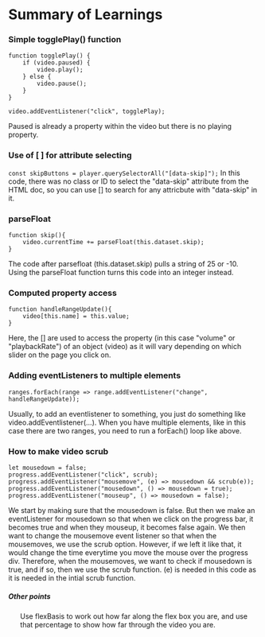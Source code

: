 <h1>Summary of Learnings</h1>

<h3>Simple togglePlay() function</h3>

```
function togglePlay() {
    if (video.paused) {
        video.play();
    } else {
        video.pause();
    }
}

video.addEventListener("click", togglePlay);
```
Paused is already a property within the video but there is no playing property.

<h3>Use of [ ] for attribute selecting</h3>

`const skipButtons = player.querySelectorAll("[data-skip]");`
In this code, there was no class or ID to select the "data-skip" attribute from the HTML doc, so you can use [] to search for any attricbute with "data-skip" in it.

<h3>parseFloat</h3>

```
function skip(){
    video.currentTime += parseFloat(this.dataset.skip);
}
```
The code after parsefloat (this.dataset.skip) pulls a string of 25 or -10. Using the parseFloat function turns this code into an integer instead.

<h3>Computed property access</h3>

```
function handleRangeUpdate(){
    video[this.name] = this.value;
}
```
Here, the [] are used to access the property (in this case "volume" or "playbackRate") of an object (video) as it will vary depending on which slider on the page you click on. 

<h3>Adding eventListeners to multiple elements</h3>

```
ranges.forEach(range => range.addEventListener("change", handleRangeUpdate));
```
Usually, to add an eventlistener to something, you just do something like video.addEventlistener(...). When you have multiple elements, like in this case there are two ranges, you need to run a forEach() loop like above.

<h3>How to make video scrub</h3>

```
let mousedown = false;
progress.addEventListener("click", scrub);
progress.addEventListener("mousemove", (e) => mousedown && scrub(e));
progress.addEventListener("mousedown", () => mousedown = true);
progress.addEventListener("mouseup", () => mousedown = false);
```
We start by making sure that the mousedown is false. But then we make an eventListener for mousedown so that when we click on the progress bar, it becomes true and when they mouseup, it becomes false again. We then want to change the mousemove event listener so that when the mousemoves, we use the scrub option. However, if we left it like that, it would change the time everytime you move the mouse over the progress div. Therefore, when the mousemoves, we want to check if mousedown is true, and if so, then we use the scrub function. (e) is needed in this code as it is needed in the intial scrub function.

<h5>Other points</h5>
<ul>
    Use flexBasis to work out how far along the flex box you are, and use that percentage to show how far through the video you are.
    
</ul>

